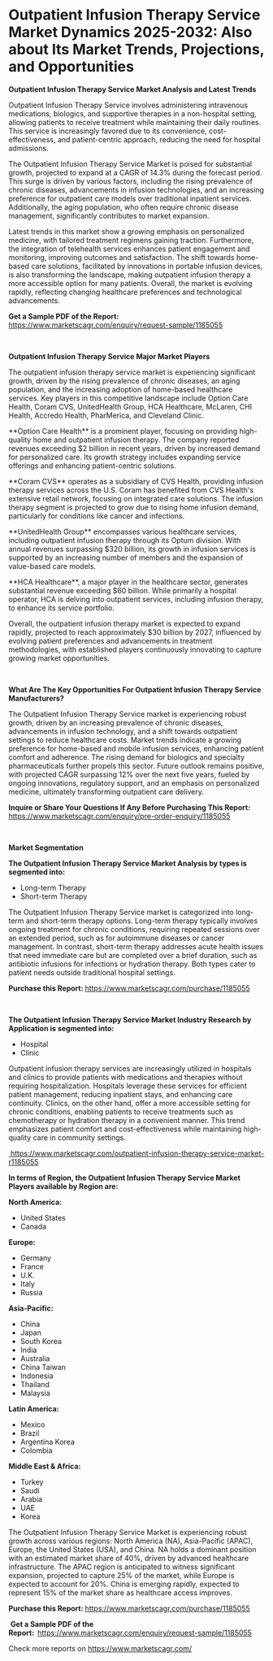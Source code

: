 <p><h1>Outpatient Infusion Therapy Service Market Dynamics 2025-2032: Also about Its Market Trends, Projections, and Opportunities</h1></p><p><strong>Outpatient Infusion Therapy Service Market Analysis and Latest Trends</strong></p>
<p><p>Outpatient Infusion Therapy Service involves administering intravenous medications, biologics, and supportive therapies in a non-hospital setting, allowing patients to receive treatment while maintaining their daily routines. This service is increasingly favored due to its convenience, cost-effectiveness, and patient-centric approach, reducing the need for hospital admissions.</p><p>The Outpatient Infusion Therapy Service Market is poised for substantial growth, projected to expand at a CAGR of 14.3% during the forecast period. This surge is driven by various factors, including the rising prevalence of chronic diseases, advancements in infusion technologies, and an increasing preference for outpatient care models over traditional inpatient services. Additionally, the aging population, who often require chronic disease management, significantly contributes to market expansion.</p><p>Latest trends in this market show a growing emphasis on personalized medicine, with tailored treatment regimens gaining traction. Furthermore, the integration of telehealth services enhances patient engagement and monitoring, improving outcomes and satisfaction. The shift towards home-based care solutions, facilitated by innovations in portable infusion devices, is also transforming the landscape, making outpatient infusion therapy a more accessible option for many patients. Overall, the market is evolving rapidly, reflecting changing healthcare preferences and technological advancements.</p></p>
<p><strong>Get a Sample PDF of the Report:&nbsp;</strong> <a href="https://www.marketscagr.com/enquiry/request-sample/1185055?utm_campaign=1944&utm_medium=2&utm_source=Github&utm_content=ia&utm_term=11012025&utm_id=outpatient-infusion-therapy-service">https://www.marketscagr.com/enquiry/request-sample/1185055</a></p>
<p>&nbsp;</p>
<p><strong>Outpatient Infusion Therapy Service Major Market Players</strong></p>
<p><p>The outpatient infusion therapy service market is experiencing significant growth, driven by the rising prevalence of chronic diseases, an aging population, and the increasing adoption of home-based healthcare services. Key players in this competitive landscape include Option Care Health, Coram CVS, UnitedHealth Group, HCA Healthcare, McLaren, CHI Health, Accredo Health, PharMerica, and Cleveland Clinic.</p><p>**Option Care Health** is a prominent player, focusing on providing high-quality home and outpatient infusion therapy. The company reported revenues exceeding $2 billion in recent years, driven by increased demand for personalized care. Its growth strategy includes expanding service offerings and enhancing patient-centric solutions.</p><p>**Coram CVS** operates as a subsidiary of CVS Health, providing infusion therapy services across the U.S. Coram has benefited from CVS Health's extensive retail network, focusing on integrated care solutions. The infusion therapy segment is projected to grow due to rising home infusion demand, particularly for conditions like cancer and infections.</p><p>**UnitedHealth Group** encompasses various healthcare services, including outpatient infusion therapy through its Optum division. With annual revenues surpassing $320 billion, its growth in infusion services is supported by an increasing number of members and the expansion of value-based care models.</p><p>**HCA Healthcare**, a major player in the healthcare sector, generates substantial revenue exceeding $60 billion. While primarily a hospital operator, HCA is delving into outpatient services, including infusion therapy, to enhance its service portfolio.</p><p>Overall, the outpatient infusion therapy market is expected to expand rapidly, projected to reach approximately $30 billion by 2027, influenced by evolving patient preferences and advancements in treatment methodologies, with established players continuously innovating to capture growing market opportunities.</p></p>
<p>&nbsp;</p>
<p><strong>What Are The Key Opportunities For Outpatient Infusion Therapy Service Manufacturers?</strong></p>
<p><p>The Outpatient Infusion Therapy Service market is experiencing robust growth, driven by an increasing prevalence of chronic diseases, advancements in infusion technology, and a shift towards outpatient settings to reduce healthcare costs. Market trends indicate a growing preference for home-based and mobile infusion services, enhancing patient comfort and adherence. The rising demand for biologics and specialty pharmaceuticals further propels this sector. Future outlook remains positive, with projected CAGR surpassing 12% over the next five years, fueled by ongoing innovations, regulatory support, and an emphasis on personalized medicine, ultimately transforming outpatient care delivery.</p></p>
<p><strong>Inquire or Share Your Questions If Any Before Purchasing This Report:</strong> <a href="https://www.marketscagr.com/enquiry/pre-order-enquiry/1185055?utm_campaign=1944&utm_medium=2&utm_source=Github&utm_content=ia&utm_term=11012025&utm_id=outpatient-infusion-therapy-service">https://www.marketscagr.com/enquiry/pre-order-enquiry/1185055</a></p>
<p>&nbsp;</p>
<p><strong>Market Segmentation</strong></p>
<p><strong>The Outpatient Infusion Therapy Service Market Analysis by types is segmented into:</strong></p>
<p><ul><li>Long-term Therapy</li><li>Short-term Therapy</li></ul></p>
<p><p>The Outpatient Infusion Therapy Service market is categorized into long-term and short-term therapy options. Long-term therapy typically involves ongoing treatment for chronic conditions, requiring repeated sessions over an extended period, such as for autoimmune diseases or cancer management. In contrast, short-term therapy addresses acute health issues that need immediate care but are completed over a brief duration, such as antibiotic infusions for infections or hydration therapy. Both types cater to patient needs outside traditional hospital settings.</p></p>
<p><strong>Purchase this Report:&nbsp;</strong><a href="https://www.marketscagr.com/purchase/1185055?utm_campaign=1944&utm_medium=2&utm_source=Github&utm_content=ia&utm_term=11012025&utm_id=outpatient-infusion-therapy-service">https://www.marketscagr.com/purchase/1185055</a></p>
<p>&nbsp;</p>
<p><strong>The Outpatient Infusion Therapy Service Market Industry Research by Application is segmented into:</strong></p>
<p><ul><li>Hospital</li><li>Clinic</li></ul></p>
<p><p>Outpatient infusion therapy services are increasingly utilized in hospitals and clinics to provide patients with medications and therapies without requiring hospitalization. Hospitals leverage these services for efficient patient management, reducing inpatient stays, and enhancing care continuity. Clinics, on the other hand, offer a more accessible setting for chronic conditions, enabling patients to receive treatments such as chemotherapy or hydration therapy in a convenient manner. This trend emphasizes patient comfort and cost-effectiveness while maintaining high-quality care in community settings.</p></p>
<p><a href="https://www.marketscagr.com/outpatient-infusion-therapy-service-market-r1185055?utm_campaign=1944&utm_medium=2&utm_source=Github&utm_content=ia&utm_term=11012025&utm_id=outpatient-infusion-therapy-service">&nbsp;https://www.marketscagr.com/outpatient-infusion-therapy-service-market-r1185055</a></p>
<p><strong>In terms of Region, the Outpatient Infusion Therapy Service Market Players available by Region are:</strong></p>
<p>
    <p> <strong> North America: </strong>
        <ul>
            <li>United States</li>
            <li>Canada</li>
        </ul>
        </p> 
    <p> <strong> Europe: </strong>
        <ul>
            <li>Germany</li>
            <li>France</li>
            <li>U.K.</li>
            <li>Italy</li>
            <li>Russia</li>
        </ul>
        </p> 
    <p> <strong> Asia-Pacific: </strong>
        <ul>
            <li>China</li>
            <li>Japan</li>
            <li>South Korea</li>
            <li>India</li>
            <li>Australia</li>
            <li>China Taiwan</li>
            <li>Indonesia</li>
            <li>Thailand</li>
            <li>Malaysia</li>
        </ul>
        </p> 
    <p> <strong> Latin America: </strong>
        <ul>
            <li>Mexico</li>
            <li>Brazil</li>
            <li>Argentina Korea</li>
            <li>Colombia</li>
        </ul>
        </p> 
    <p> <strong> Middle East & Africa: </strong>
        <ul>
            <li>Turkey</li>
            <li>Saudi</li>
            <li>Arabia</li>
            <li>UAE</li>
            <li>Korea</li>
        </ul>
    </p>
    </p>
<p><p>The Outpatient Infusion Therapy Service Market is experiencing robust growth across various regions: North America (NA), Asia-Pacific (APAC), Europe, the United States (USA), and China. NA holds a dominant position with an estimated market share of 40%, driven by advanced healthcare infrastructure. The APAC region is anticipated to witness significant expansion, projected to capture 25% of the market, while Europe is expected to account for 20%. China is emerging rapidly, expected to represent 15% of the market share as healthcare access improves.</p></p>
<p><strong>Purchase this Report: </strong><a href="https://www.marketscagr.com/purchase/1185055?utm_campaign=1944&utm_medium=2&utm_source=Github&utm_content=ia&utm_term=11012025&utm_id=outpatient-infusion-therapy-service">https://www.marketscagr.com/purchase/1185055</a></p>
<p>&nbsp;<strong>Get a Sample PDF of the Report:&nbsp;&nbsp;</strong><a href="https://www.marketscagr.com/enquiry/request-sample/1185055?utm_campaign=1944&utm_medium=2&utm_source=Github&utm_content=ia&utm_term=11012025&utm_id=outpatient-infusion-therapy-service">https://www.marketscagr.com/enquiry/request-sample/1185055</a></p>
<p><strong></strong></p>
<p>Check more reports on <a href="https://www.marketscagr.com/?utm_campaign=1944&utm_medium=2&utm_source=Github&utm_content=ia&utm_term=11012025&utm_id=outpatient-infusion-therapy-service">https://www.marketscagr.com/</a></p>